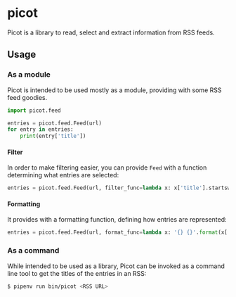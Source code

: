 # picot

Picot is a library to read, select and extract information from RSS feeds.

## Usage

### As a module

Picot is intended to be used mostly as a module, providing with some RSS feed goodies.
```python
import picot.feed

entries = picot.feed.Feed(url)
for entry in entries:
    print(entry['title'])
```

#### Filter

In order to make filtering easier, you can provide `Feed` with a function determining what entries are selected:
```python
entries = picot.feed.Feed(url, filter_func=lambda x: x['title'].startswith('How to'))
```

#### Formatting

It provides with a formatting function, defining how entries are represented:
```python
entries = picot.feed.Feed(url, format_func=lambda x: '{} {}'.format(x['title'], x['link']))
```

### As a command

While intended to be used as a library, Picot can be invoked as a command line tool to get the titles of the entries in an RSS:
```bash
$ pipenv run bin/picot <RSS URL>
```
